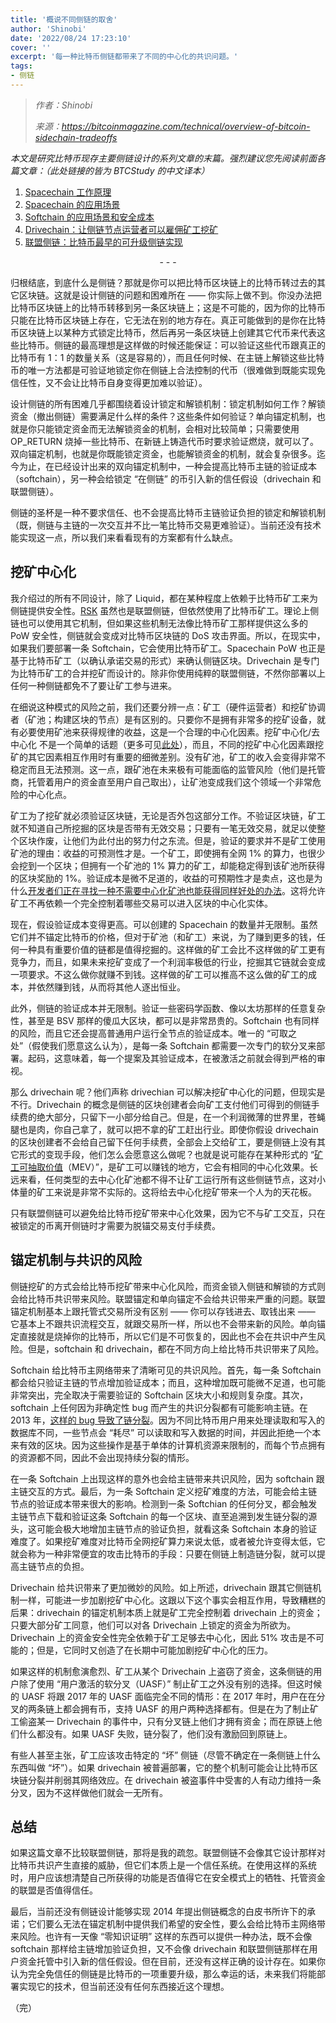 ```yaml
---
title: '概说不同侧链的取舍'
author: 'Shinobi'
date: '2022/08/24 17:23:10'
cover: ''
excerpt: '每一种比特币侧链都带来了不同的中心化的共识问题。'
tags:
- 侧链
---
```



> *作者：Shinobi*
> 
> *来源：<https://bitcoinmagazine.com/technical/overview-of-bitcoin-sidechain-tradeoffs>*



*本文是研究比特币现存主要侧链设计的系列文章的末篇。强烈建议您先阅读前面各篇文章：（此处链接的皆为 BTCStudy 的中文译本）*

1. [Spacechain 工作原理](https://www.btcstudy.org/2022/07/03/how-bitcoin-spacechains-work/)
2. [Spacechain 的应用场景](https://www.btcstudy.org/2022/07/06/spacechains-unlocks-bitcoin-use-cases/)
3. [Softchain 的应用场景和安全成本](https://www.btcstudy.org/2022/07/28/softchains-use-cases-and-security-costs/)
4. [Drivechain：让侧链节点运营者可以雇佣矿工挖矿](https://www.btcstudy.org/2022/07/29/drivechains-allow-sidechain-node-miners/)
5. [联盟侧链：比特币最早的可升级侧链实现](https://www.btcstudy.org/2022/08/02/federated-sidechains-bitcoin-original/)

<p style="text-align:center">- - -</p>


归根结底，到底什么是侧链？那就是你可以把比特币区块链上的比特币转过去的其它区块链。这就是设计侧链的问题和困难所在 —— 你实际上做不到。你没办法把比特币区块链上的比特币转移到另一条区块链上；这是不可能的，因为你的比特币只能在比特币区块链上存在，它无法在别的地方存在。真正可能做到的是你在比特币区块链上以某种方式锁定比特币，然后再另一条区块链上创建其它代币来代表这些比特币。侧链的最高理想是这样做的时候还能保证：可以验证这些代币跟真正的比特币有 1：1 的数量关系（这是容易的），而且任何时候、在主链上解锁这些比特币的唯一方法都是可验证地锁定你在侧链上合法控制的代币（很难做到既能实现免信任性，又不会让比特币自身变得更加难以验证）。

设计侧链的所有困难几乎都围绕着设计锁定和解锁机制：锁定机制如何工作？解锁资金（撤出侧链）需要满足什么样的条件？这些条件如何验证？单向锚定机制，也就是你只能锁定资金而无法解锁资金的机制，会相对比较简单；只需要使用 OP_RETURN 烧掉一些比特币、在新链上铸造代币时要求验证燃烧，就可以了。双向锚定机制，也就是你既能锁定资金，也能解锁资金的机制，就会复杂很多。迄今为止，在已经设计出来的双向锚定机制中，一种会提高比特币主链的验证成本（softchain），另一种会给锁定 “在侧链” 的币引入新的信任假设（drivechain 和联盟侧链）。

侧链的圣杯是一种不要求信任、也不会提高比特币主链验证负担的锁定和解锁机制（既，侧链与主链的一次交互并不比一笔比特币交易更难验证）。当前还没有技术能实现这一点，所以我们来看看现有的方案都有什么缺点。

## 挖矿中心化

我介绍过的所有不同设计，除了 Liquid，都在某种程度上依赖于比特币矿工来为侧链提供安全性。[RSK](https://www.rsk.co/) 虽然也是联盟侧链，但依然使用了比特币矿工。理论上侧链也可以使用其它机制，但如果这些机制无法像比特币矿工那样提供这么多的 PoW 安全性，侧链就会变成对比特币区块链的 DoS 攻击界面。所以，在现实中，如果我们要部署一条 Softchain，它会使用比特币矿工。Spacechain PoW 也正是基于比特币矿工（以确认承诺交易的形式）来确认侧链区块。Drivechain 是专门为比特币矿工的合并挖矿而设计的。除非你使用纯粹的联盟侧链，不然你部署以上任何一种侧链都免不了要让矿工参与进来。

在细说这种模式的风险之前，我们还要分辨一点：矿工（硬件运营者）和挖矿协调者（矿池；构建区块的节点）是有区别的。只要你不是拥有非常多的挖矿设备，就有必要使用矿池来获得规律的收益，这是一个合理的中心化因素。挖矿中心化/去中心化 不是一个简单的话题（更多可见[此处](https://bitcoinmagazine.com/business/is-bitcoin-mining-centralized)），而且，不同的挖矿中心化因素跟挖矿的其它因素相互作用时有重要的细微差别。没有矿池，矿工的收入会变得非常不稳定而且无法预测。这一点，跟矿池在未来极有可能面临的监管风险（他们是托管商，托管着用户的资金直至用户自己取出），让矿池变成我们这个领域一个非常危险的中心化点。

矿工为了挖矿就必须验证区块链，无论是否外包这部分工作。不验证区块链，矿工就不知道自己所挖掘的区块是否带有无效交易；只要有一笔无效交易，就足以使整个区块作废，让他们为此付出的努力付之东流。但是，验证的要求并不是矿工使用矿池的理由：收益的可预测性才是。一个矿工，即使拥有全网 1% 的算力，也很少会挖到一个区块；但拥有一个矿池的 1% 算力的矿工，却能稳定得到该矿池所获得的区块奖励的 1%。验证成本是微不足道的，收益的可预期性才是卖点，这也是为什么[开发者们正在寻找一种不需要中心化矿池也能获得同样好处的办法](https://bitcoinmagazine.com/technical/p2pool-bitcoin-mining-decentralization)。这将允许矿工不再依赖一个完全控制着哪些交易可以进入区块的中心化实体。

现在，假设验证成本变得更高。可以创建的 Spacechain 的数量并无限制。虽然它们并不锚定比特币的价格，但对于矿池（和矿工）来说，为了赚到更多的钱，任何一种具有重要价值的链都是值得挖掘的。这样做的矿工会比不这样做的矿工更有竞争力，而且，如果未来挖矿变成了一个利润率极低的行业，挖掘其它链就会变成一项要求。不这么做你就赚不到钱。这样做的矿工可以推高不这么做的矿工的成本，并依然赚到钱，从而将其他人逐出恒业。

此外，侧链的验证成本并无限制。验证一些密码学函数、像以太坊那样的任意复杂性，甚至是 BSV 那样的傻瓜大区块，都可以是非常昂贵的。Softchain 也有同样的风险，而且它还会提高普通用户运行全节点的验证成本。唯一的 “可取之处”（假使我们愿意这么认为），是每一条 Softchain 都需要一次专门的软分叉来部署。起码，这意味着，每一个提案及其验证成本，在被激活之前就会得到严格的审视。

那么 drivechain 呢？他们声称 drivechian 可以解决挖矿中心化的问题，但现实是不行。Drivechain 的概念是侧链的区块创建者会向矿工支付他们可得到的侧链手续费的绝大部分，只留下一小部分给自己。但是，在一个利润微薄的世界里，苍蝇腿也是肉，你自己拿了，就可以把不拿的矿工赶出行业。即使你假设 drivechain 的区块创建者不会给自己留下任何手续费，全部会上交给矿工，要是侧链上没有其它形式的变现手段，他们怎么会愿意这么做呢？也就是说可能存在某种形式的 “[矿工可抽取价值](https://medium.com/umbrella-network/miner-extractable-value-mev-101-why-what-and-how-4bec3bc3bb2a)（MEV）”，是矿工可以赚钱的地方，它会有相同的中心化效果。长远来看，任何类型的去中心化矿池都不得不让矿工运行所有这些侧链节点，这对小体量的矿工来说是非常不实际的。这将给去中心化挖矿带来一个人为的天花板。

只有联盟侧链可以避免给比特币挖矿带来中心化效果，因为它不与矿工交互，只在被锁定的币离开侧链时才需要为脱锚交易支付手续费。

## 锚定机制与共识的风险

侧链挖矿的方式会给比特币挖矿带来中心化风险，而资金锁入侧链和解锁的方式则会给比特币共识带来风险。联盟锚定和单向锚定不会给共识带来严重的问题。联盟锚定机制基本上跟托管式交易所没有区别 —— 你可以存钱进去、取钱出来 —— 它基本上不跟共识流程交互，就跟交易所一样，所以也不会带来新的风险。单向锚定直接就是烧掉你的比特币，所以它们是不可恢复的，因此也不会在共识中产生风险。但是，softchain 和 drivechain，都在不同方向上给比特币共识带来了风险。

Softchain 给比特币主网络带来了清晰可见的共识风险。首先，每一条 Softchain 都会给只验证主链的节点增加验证成本；而且，这种增加既可能微不足道，也可能非常突出，完全取决于需要验证的 Softchain 区块大小和规则复杂度。其次，softchain 上任何因为非确定性 bug 而产生的共识分裂都有可能影响主链。在 2013 年，[这样的 bug 导致了链分裂](https://en.bitcoin.it/wiki/BIP_50)。因为不同比特币用户用来处理读取和写入的数据库不同，一些节点会 “耗尽” 可以读取和写入数据的时间，并因此拒绝一个本来有效的区块。因为这些操作是基于单体的计算机资源来限制的，而每个节点拥有的资源都不同，因此不会出现持续分裂的情形。

在一条 Softchain 上出现这样的意外也会给主链带来共识风险，因为 softchain 跟主链交互的方式。最后，为一条 Softchain 定义挖矿难度的方法，可能会给主链节点的验证成本带来很大的影响。检测到一条 Softchian 的任何分叉，都会触发主链节点下载和验证这条 Softchain 的每一个区块、直至追溯到发生链分裂的源头，这可能会极大地增加主链节点的验证负担，就看这条 Softchain 本身的验证难度了。如果挖矿难度对比特币全网挖矿算力来说太低，或者被允许变得太低，它就会称为一种非常便宜的攻击比特币的手段：只要在侧链上制造链分裂，就可以提高主链节点的负担。

Drivechain 给共识带来了更加微妙的风险。如上所述，drivechain 跟其它侧链机制一样，可能进一步加剧挖矿中心化。这跟以下这个事实会相互作用，导致糟糕的后果：drivechain 的锚定机制本质上就是矿工完全控制着 drivechain 上的资金；只要大部分矿工同意，他们可以对各 Drivechain 上锁定的资金为所欲为。Drivechain 上的资金安全性完全依赖于矿工足够去中心化，因此 51% 攻击是不可能的；但是，它同时又创造了在长期中可能加剧挖矿中心化的压力。

如果这样的机制愈演愈烈、矿工从某个 Drivechain 上盗窃了资金，这条侧链的用户除了使用 “用户激活的软分叉（UASF）”  制止矿工之外没有别的选择。但这时候的 UASF 将跟 2017 年的 UASF 面临完全不同的情形：在 2017 年时，用户在在分叉的两条链上都会拥有币，支持 UASF 的用户两种选择都有。但是在为了制止矿工偷盗某一 Drivechain 的事件中，只有分叉链上他们才拥有资金；而在原链上他们什么都没有。如果 UASF 失败，链分裂了，他们没有激励回到原链上。

有些人甚至主张，矿工应该攻击特定的 “坏” 侧链（尽管不确定在一条侧链上什么东西叫做 “坏”）。如果 drivechain 被普遍部署，它的整个机制可能会让比特币区块链分裂并削弱其网络效应。在 drivechain 被盗事件中受害的人有动力维持一条分叉，因为不这样做他们就会一无所有。

## 总结

如果这篇文章不比较联盟侧链，那将是我的疏忽。联盟侧链不会像其它设计那样对比特币共识产生直接的威胁，但它们本质上是一个信任系统。在使用这样的系统时，用户应该想清楚自己所获得的功能是否值得它在安全模式上的牺牲、托管资金的联盟是否值得信任。

最后，当前还没有侧链设计能够实现 2014 年提出侧链概念的白皮书所许下的承诺；它们要么无法在锚定机制中提供我们希望的安全性，要么会给比特币主网络带来风险。也许有一天像 “零知识证明” 这样的东西可以提供一种办法，既不会像 softchain 那样给主链增加验证负担，又不会像 drivechain 和联盟侧链那样在用户资金托管中引入新的信任假设。但在目前，还没有这样正确的设计存在。如果你认为完全免信任的侧链是比特币的一项重要升级，那么幸运的话，未来我们将能部署实现它的技术，但当前还没有任何东西接近这个理想。

（完）
